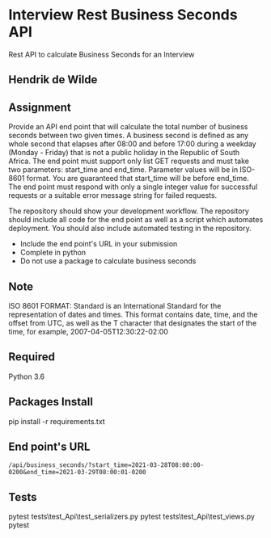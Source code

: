 # Interview Rest Business Seconds API
Rest API to calculate Business Seconds for an Interview


## Hendrik de Wilde


## Assignment
Provide an API end point that will calculate the total number of business seconds between two given times.
A business second is defined as any whole second that elapses after 08:00 and before 17:00 during
a weekday (Monday - Friday) that is not a public holiday in the Republic of South Africa.
The end point must support only list GET requests and must take two parameters: start_time and end_time.
Parameter values will be in ISO-8601 format.
You are guaranteed that start_time will be before end_time.
The end point must respond with only a single integer value for successful requests or
a suitable error message string for failed requests.

The repository should show your development workflow.
The repository should include all code for the end point as well as a script which automates deployment.
You should also include automated testing in the repository.

- Include the end point's URL in your submission
- Complete in python
- Do not use a package to calculate business seconds


## Note
ISO 8601 FORMAT:
Standard is an International Standard for the representation of dates and times.
This format contains date, time, and the offset from UTC, as well as the T character that
designates the start of the time, for example, 2007-04-05T12:30:22-02:00


## Required
Python 3.6


## Packages Install
pip install -r requirements.txt


## End point's URL
```/api/business_seconds/?start_time=2021-03-28T08:00:00-0200&end_time=2021-03-29T08:00:01-0200```


## Tests
pytest tests\test_Api\test_serializers.py
pytest tests\test_Api\test_views.py
pytest